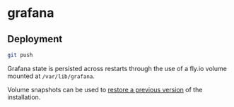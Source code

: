 # grafana

## Deployment

```bash
git push
```

Grafana state is persisted across restarts through the use of a fly.io volume mounted at `/var/lib/grafana`.

Volume snapshots can be used to [restore a previous version](https://fly.io/docs/volumes/snapshots/#restore-a-volume-from-a-snapshot) of the installation.
